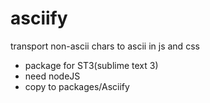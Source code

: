 asciify
=======

transport non-ascii chars to ascii in js and css

- package for ST3(sublime text 3)
- need nodeJS
- copy to packages/Asciify
